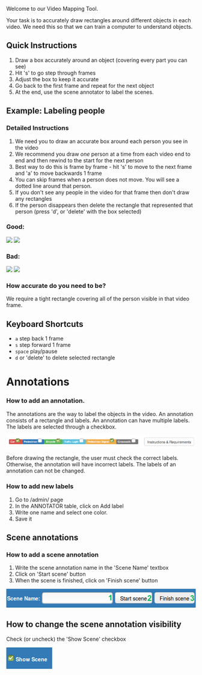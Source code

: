 Welcome to our Video Mapping Tool.

Your task is to accurately draw rectangles around different objects in each video. We need this so that we can train a computer to understand objects.

## Quick Instructions
1. Draw a box accurately around an object (covering every part you can see)
2. Hit 's' to go step through frames
3. Adjust the box to keep it accurate
4. Go back to the first frame and repeat for the next object
5. At the end, use the scene annotator to label the scenes.

## Example: Labeling people

### Detailed Instructions
1. We need you to draw an accurate box around each person you see in the video
2. We recommend you draw *one* person at a time from each video end to end and then rewind to the start for the next person
3. Best way to do this is frame by frame - hit 's' to move to the next frame and 'a' to move backwards 1 frame
4. You can skip frames when a person does not move. You will see a dotted line around that person.
4. If you don't see any people in the video for that frame then don't draw any rectangles
5. If the person disappears then delete the rectangle that represented that person (press 'd', or 'delete' with the box selected)

### Good:
![](https://raw.githubusercontent.com/wiki/xysense/BeaverDam/images/good_1.png)
![](https://raw.githubusercontent.com/wiki/xysense/BeaverDam/images/good_2.png)
### Bad:
![](https://raw.githubusercontent.com/wiki/xysense/BeaverDam/images/bad_1.png)
![](https://raw.githubusercontent.com/wiki/xysense/BeaverDam/images/bad_2.png)

### How accurate do you need to be?
We require a tight rectangle covering all of the person visible in that video frame.

## Keyboard Shortcuts

- `a` step back 1 frame
- `s` step forward 1 frame
- `space` play/pause
- `d` or 'delete' to delete selected rectangle

# Annotations

### How to add an annotation.

The annotations are the way to label the objects in the video. An annotation consists of a rectangle and labels.
An annotation can have multiple labels. The labels are selected through a checkbox.

![](https://github.com/josemariar/BeaverDam/blob/master/images/customlabels.png?raw=true)

Before drawing the rectangle, the user must check the correct labels. Otherwise, the annotation will have incorrect labels. The labels of an annotation can not be changed.

### How to add new labels

1. Go to /admin/ page
2. In the ANNOTATOR table, click on Add label
3. Write one name and select one color.
4. Save it

## Scene annotations

### How to add a scene annotation
1. Write the scene annotation name in the 'Scene Name' textbox
2. Click on 'Start scene' button
3. When the scene is finished, click on 'Finish scene' button

![](https://github.com/josemariar/BeaverDam/blob/master/images/scenesteps.png?raw=true)

## How to change the scene annotation visibility
Check (or uncheck) the 'Show Scene' checkbox

![](https://github.com/josemariar/BeaverDam/blob/master/images/showscene.png?raw=true)




